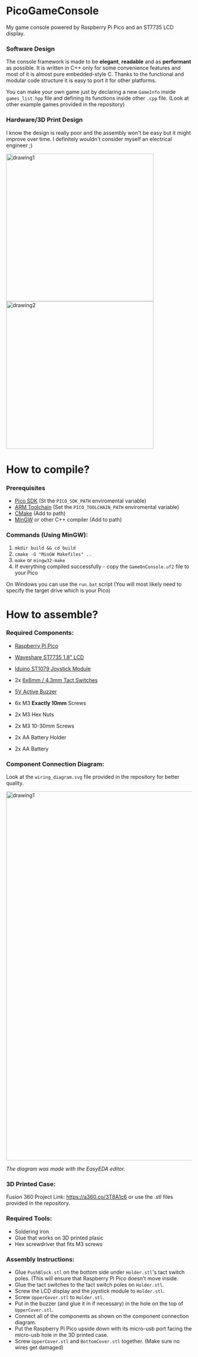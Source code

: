 # PicoGameConsole
My game console powered by Raspberry Pi Pico and an ST7735 LCD display.

### Software Design
The console framework is made to be **elegant**, **readable** and as **performant** as possible. It is written in C++ only for some convenience features and most of it is almost pure embedded-style C. Thanks to the functional and modular code structure it is easy to port it for other platforms.

You can make your own game just by declaring a new `GameInfo` inside `games_list.hpp` file and defining its functions inside other `.cpp` file. (Look at other example games provided in the repository)

### Hardware/3D Print Design
I know the design is really poor and the assembly won't be easy but it might improve over time. I definitely wouldn't consider myself an electrical engineer ;)

<img src="https://github.com/GameWin221/PicoGameConsole/assets/72656547/d8c7c89d-9682-4cd6-8720-f5b30de5c2ff" alt="drawing1" width="400"/>
<img src="https://github.com/GameWin221/PicoGameConsole/assets/72656547/6c2c1a7e-9e3a-4989-8c76-0ffd25bf83aa" alt="drawing2" width="400"/>

# How to compile? 
### Prerequisites
- [Pico SDK](https://github.com/raspberrypi/pico-sdk) (St the `PICO_SDK_PATH` enviromental variable)
- [ARM Toolchain](https://developer.arm.com/downloads/-/arm-gnu-toolchain-downloads) (Set the `PICO_TOOLCHAIN_PATH` enviromental variable)
- [CMake](https://cmake.org/) (Add to path)
- [MinGW](https://winlibs.com/) or other C++ compiler (Add to path)

### Commands (Using MinGW):
1. `mkdir build && cd build`
2. `cmake -G "MinGW Makefiles" ..`
3. `make` or `mingw32-make`
4. If everything compiled successfully - copy the `GameOnConsole.uf2` file to your Pico

On Windows you can use the `run.bat` script (You will most likely need to specify the target drive which is your Pico)

# How to assemble?

### Required Components:
- [Raspberry Pi Pico](https://www.raspberrypi.com/products/raspberry-pi-pico/)

- [Waveshare ST7735 1.8" LCD](https://www.waveshare.com/wiki/1.8inch_LCD_Module)

- [Iduino ST1079 Joystick Module](https://botland.store/joystick/4093-thumb-joystick-with-v2-button-module-with-a-5903351241441.html)

- 2x [6x6mm / 4,3mm Tact Switches](https://botland.store/tact-switch/377-tact-switch-6x6mm-43mm-dip-5-pcs-5904422307622.html)

- [5V Active Buzzer](https://botland.store/buzzers-sound-generators/786-active-buzzer-with-generator-5v-12mm-tht-5904422366940.html)

- 6x M3 **Exactly 10mm** Screws

- 2x M3 Hex Nuts

- 2x M3 10-30mm Screws

- 2x AA Battery Holder

- 2x AA Battery

### Component Connection Diagram:
Look at the `wiring_diagram.svg` file provided in the repository for better quality.

<img src="https://github.com/GameWin221/PicoGameConsole/assets/72656547/3dd5a16d-ea45-400f-b820-1fa6d51b2558" alt="drawing1" width="1000"/>

*The diagram was made with the EasyEDA editor.*

### 3D Printed Case:
Fusion 360 Project Link: https://a360.co/3T8A1c6 or use the .stl files provided in the repository.

### Required Tools:
- Soldering iron
- Glue that works on 3D printed plasic
- Hex screwdriver that fits M3 screws

### Assembly Instructions:
- Glue `PushBlock.stl` on the bottom side under `Holder.stl`'s tact switch poles. (This will ensure that Raspberry Pi Pico doesn't move inside.
- Glue the tact switches to the tact switch poles on `Holder.stl`.
- Screw the LCD display and the joystick module to `Holder.stl`.
- Screw `UpperCover.stl` to `Holder.stl`.
- Put in the buzzer (and glue it in if necessary) in the hole on the top of `UpperCover.stl`.
- Connect all of the components as shown on the component connection diagram.
- Put the Raspberry Pi Pico upside down with its micro-usb port facing the micro-usb hole in the 3D printed case.
- Screw `UpperCover.stl` and `BottomCover.stl` together. (Make sure no wires get damaged)
